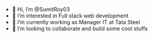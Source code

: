 - 👋 Hi, I’m @SumitRoy03
- 👀 I’m interested in Full stack web development
- 🌱 I’m currently working as Manager IT at Tata Steel
- 💞️ I’m looking to collaborate and build some cool stuffs

<!---
SumitRoy03/SumitRoy03 is a ✨ special ✨ repository because its `README.md` (this file) appears on your GitHub profile.
You can click the Preview link to take a look at your changes.
--->
